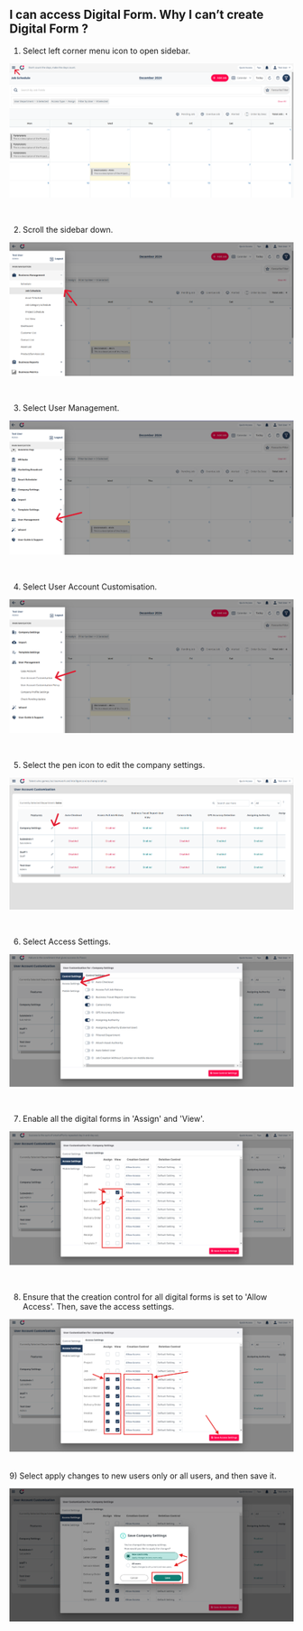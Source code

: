 ## I can access Digital Form. Why I can’t create Digital Form ?

1) Select left corner menu icon to open sidebar. <br>
<p align="center">
         <img src="img2/Cant_Create_DF_Step_1.png" alt="I can access Digital Form. Why I can’t create Digital Form ?">
</p><br>

2) Scroll the sidebar down. <br>
<p align="center">
         <img src="img2/Cant_Create_DF_Step_2.png" alt="I can access Digital Form. Why I can’t create Digital Form ?">
</p><br>

3) Select User Management. <br>
<p align="center">
         <img src="img2/Cant_Create_DF_Step_3.png" alt="I can access Digital Form. Why I can’t create Digital Form ?">
</p><br>

4) Select User Account Customisation. <br>
<p align="center">
         <img src="img2/Cant_Create_DF_Step_4.png" alt="I can access Digital Form. Why I can’t create Digital Form ?">
</p><br>

5) Select the pen icon to edit the company settings. <br>
<p align="center">
         <img src="img2/Cant_Create_DF_Step_5.png" alt="I can access Digital Form. Why I can’t create Digital Form ?">
</p><br>

6) Select Access Settings.
<p align="center">
         <img src="img2/Cant_Create_DF_Step_6.png" alt="I can access Digital Form. Why I can’t create Digital Form ?">
</p><br>

7) Enable all the digital forms in 'Assign' and 'View'. <br>
<p align="center">
         <img src="img2/Cant_Create_DF_Step_7.png" alt="I can access Digital Form. Why I can’t create Digital Form ?">
</p><br>

8) Ensure that the creation control for all digital forms is set to 'Allow Access'. Then, save the access settings.
<p align="center">
         <img src="img2/Cant_Create_DF_Step_8.png" alt="I can access Digital Form. Why I can’t create Digital Form ?">
</p><br>
9) Select apply changes to new users only or all users, and then save it.
<p align="center">
         <img src="img2/Cant_Create_DF_Step_9.png" alt="I can access Digital Form. Why I can’t create Digital Form ?">
</p><br>
